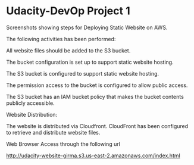 # Udacity-DevOp Project 1

Screenshots showing steps for Deploying Static Website on AWS.

The following activities has been performed:

All website files should be added to the S3 bucket.

The bucket configuration is set up to support static website hosting.

The S3 bucket is configured to support static website hosting.

The permission access to the bucket is configured to allow public access.

The S3 bucket has an IAM bucket policy that makes the bucket contents publicly accessible.

Website Distribution:

The website is distributed via Cloudfront.
CloudFront has been configured to retrieve and distribute website files.

Web Browser Access through the following url

http://udacity-website-girma.s3.us-east-2.amazonaws.com/index.html
